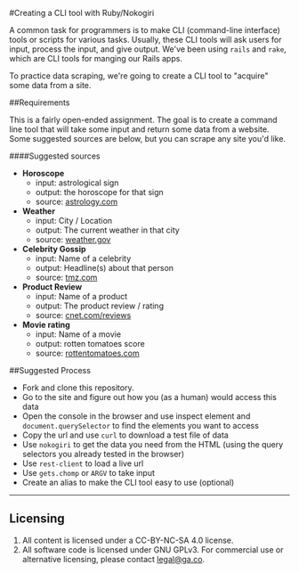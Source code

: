 #Creating a CLI tool with Ruby/Nokogiri

A common task for programmers is to make CLI (command-line interface) tools or scripts for various tasks. Usually, these CLI tools will ask users for input, process the input, and give output. We've been using `rails` and `rake`, which are CLI tools for manging our Rails apps.

To practice data scraping, we're going to create a CLI tool to "acquire" some data from a site.

##Requirements

This is a fairly open-ended assignment. The goal is to create a command line tool that will take some input and return some data from a website. Some suggested sources are below, but you can scrape any site you'd like.

####Suggested sources

* **Horoscope**
    * input: astrological sign
    * output: the horoscope for that sign
    * source: [astrology.com](http://www.astrology.com/)
* **Weather**
    * input: City / Location
    * output: The current weather in that city
    * source: [weather.gov](http://www.weather.gov/)
* **Celebrity Gossip**
    * input: Name of a celebrity
    * output: Headline(s) about that person
    * source: [tmz.com](http://www.tmz.com/)
* **Product Review**
    * input: Name of a product
    * output: The product review / rating
    * source: [cnet.com/reviews](http://www.cnet.com/reviews/)
* **Movie rating**
    * input: Name of a movie
    * output: rotten tomatoes score
    * source: [rottentomatoes.com](http://www.rottentomatoes.com/)

##Suggested Process

* Fork and clone this repository. 
* Go to the site and figure out how you (as a human) would access this data
* Open the console in the browser and use inspect element and `document.querySelector` to find the elements you want to access
* Copy the url and use `curl` to download a test file of data
* Use `nokogiri` to get the data you need from the HTML (using the query selectors you already tested in the browser)
* Use `rest-client` to load a live url
* Use `gets.chomp` or `ARGV` to take input
* Create an alias to make the CLI tool easy to use (optional)



---

## Licensing
1. All content is licensed under a CC-BY-NC-SA 4.0 license.
2. All software code is licensed under GNU GPLv3. For commercial use or alternative licensing, please contact legal@ga.co.

